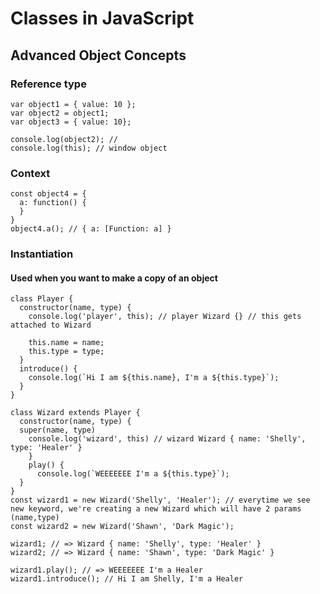# Classes in JavaScript

## Advanced Object Concepts

### Reference type

    var object1 = { value: 10 };
    var object2 = object1;
    var object3 = { value: 10};

    console.log(object2); //
    console.log(this); // window object

### Context

    const object4 = {
      a: function() {
      }
    }
    object4.a(); // { a: [Function: a] }

### Instantiation

#### Used when you want to make a copy of an object

    class Player {
      constructor(name, type) {
        console.log('player', this); // player Wizard {} // this gets attached to Wizard

        this.name = name;
        this.type = type;
      }
      introduce() {
        console.log(`Hi I am ${this.name}, I'm a ${this.type}`);
      }
    }

    class Wizard extends Player {
      constructor(name, type) {
      super(name, type)
        console.log('wizard', this) // wizard Wizard { name: 'Shelly', type: 'Healer' }
        }
        play() {
          console.log(`WEEEEEEE I'm a ${this.type}`);
      }
    }
    const wizard1 = new Wizard('Shelly', 'Healer'); // everytime we see new keyword, we're creating a new Wizard which will have 2 params (name,type)
    const wizard2 = new Wizard('Shawn', 'Dark Magic');

    wizard1; // => Wizard { name: 'Shelly', type: 'Healer' }
    wizard2; // => Wizard { name: 'Shawn', type: 'Dark Magic' }

    wizard1.play(); // => WEEEEEEE I'm a Healer
    wizard1.introduce(); // Hi I am Shelly, I'm a Healer
